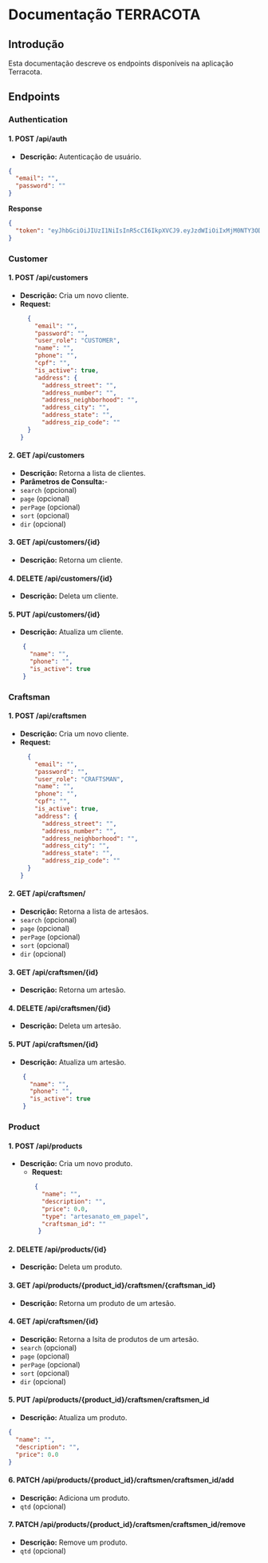 # Documentação TERRACOTA

## Introdução
Esta documentação descreve os endpoints disponíveis na aplicação Terracota.

## Endpoints

### Authentication

#### 1. **POST /api/auth**
- **Descrição:** Autenticação de usuário.
```json
{
  "email": "",
  "password": ""
}
```
**Response**
```json
{
  "token": "eyJhbGciOiJIUzI1NiIsInR5cCI6IkpXVCJ9.eyJzdWIiOiIxMjM0NTY3ODkwIiwibmFtZSI6IkpvaG4gRG9lIiwiYWRtaW4iOnRydWUsImlhdCI6MTUxNjIzOTAyMn0.KMUFsIDTnFmyG3nMiGM6H9FNFUROf3wh7SmqJp-QV30"
}
```

### Customer

#### 1. **POST /api/customers**
- **Descrição:** Cria um novo cliente.
- **Request:**
  ```json
    {
      "email": "",
      "password": "",
      "user_role": "CUSTOMER",
      "name": "",
      "phone": "",
      "cpf": "",
      "is_active": true,
      "address": {
        "address_street": "",
        "address_number": "",
        "address_neighborhood": "",
        "address_city": "",
        "address_state": "",
        "address_zip_code": ""
    }
  }
  ```
#### 2. **GET /api/customers**
- **Descrição:** Retorna a lista de clientes.
- **Parâmetros de Consulta:**-
- `search` (opcional)
- `page` (opcional)
- `perPage` (opcional)
- `sort` (opcional)
- `dir` (opcional)

#### 3. **GET /api/customers/{id}**
- **Descrição:** Retorna um cliente.

#### 4. **DELETE /api/customers/{id}**
- **Descrição:** Deleta um cliente.

#### 5. **PUT /api/customers/{id}**
- **Descrição:** Atualiza um cliente.
```json
    {
      "name": "",
      "phone": "",
      "is_active": true
    }
```

### Craftsman

#### 1. **POST /api/craftsmen**
- **Descrição:** Cria um novo cliente.
- **Request:**
  ```json
    {
      "email": "",
      "password": "",
      "user_role": "CRAFTSMAN",
      "name": "",
      "phone": "",
      "cpf": "",
      "is_active": true,
      "address": {
        "address_street": "",
        "address_number": "",
        "address_neighborhood": "",
        "address_city": "",
        "address_state": "",
        "address_zip_code": ""
    }
  }
  ```
#### 2. **GET /api/craftsmen/**
- **Descrição:** Retorna a lista de artesãos.
- `search` (opcional)
- `page` (opcional)
- `perPage` (opcional)
- `sort` (opcional)
- `dir` (opcional)

#### 3. **GET /api/craftsmen/{id}**
- **Descrição:** Retorna um artesão.

#### 4. **DELETE /api/craftsmen/{id}**
- **Descrição:** Deleta um artesão.

#### 5. **PUT /api/craftsmen/{id}**
- **Descrição:** Atualiza um artesão.
```json
    {
      "name": "",
      "phone": "",
      "is_active": true
    }
```

### Product

#### 1. **POST /api/products**
- **Descrição:** Cria um novo produto.
  - **Request:**
  ```json
      {
        "name": "",
        "description": "",
        "price": 0.0,
        "type": "artesanato_em_papel",
        "craftsman_id": ""
       }
  ```
#### 2. **DELETE /api/products/{id}**
- **Descrição:** Deleta um produto.

#### 3. **GET /api/products/{product_id}/craftsmen/{craftsman_id}**
- **Descrição:** Retorna um produto de um artesão.

#### 4. **GET /api/craftsmen/{id}**
- **Descrição:** Retorna a lsita de produtos de um artesão.
- `search` (opcional)
- `page` (opcional)
- `perPage` (opcional)
- `sort` (opcional)
- `dir` (opcional)

#### 5. **PUT /api/products/{product_id}/craftsmen/craftsmen_id**
- **Descrição:** Atualiza um produto.
```json
{
  "name": "",
  "description": "",
  "price": 0.0
}
```
#### 6. **PATCH /api/products/{product_id}/craftsmen/craftsmen_id/add**
- **Descrição:** Adiciona um produto.
- `qtd` (opcional)

#### 7. **PATCH /api/products/{product_id}/craftsmen/craftsmen_id/remove**
- **Descrição:** Remove um produto.
- `qtd` (opcional)
